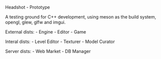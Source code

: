 Headshot - Prototype

A testing ground for C++ development, using meson as the build system, opengl, glew, glfw and imgui.

External dists:
    - Engine
    - Editor
    - Game

Interal dists:
    - Level Editor
    - Texturer
    - Model Curator

Server dists:
    - Web Market
    - DB Manager
